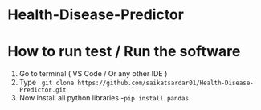 # Health-Disease-Predictor

# How to run test / Run the software

1) Go to terminal ( VS Code / Or any other IDE )
2) Type ``` git clone https://github.com/saikatsardar01/Health-Disease-Predictor.git```
3) Now install all python libraries
-```pip install pandas```
